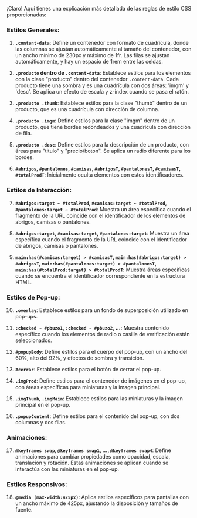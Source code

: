 ¡Claro! Aquí tienes una explicación más detallada de las reglas de estilo CSS proporcionadas:

### Estilos Generales:

1. **`.content-data`**: Define un contenedor con formato de cuadrícula, donde las columnas se ajustan automáticamente al tamaño del contenedor, con un ancho mínimo de 230px y máximo de 1fr. Las filas se ajustan automáticamente, y hay un espacio de 1rem entre las celdas.

2. **`.producto` dentro de `.content-data`**: Establece estilos para los elementos con la clase "producto" dentro del contenedor `.content-data`. Cada producto tiene una sombra y es una cuadrícula con dos áreas: 'imgm' y 'desc'. Se aplica un efecto de escala y z-index cuando se pasa el ratón.

3. **`.producto .thumb`**: Establece estilos para la clase "thumb" dentro de un producto, que es una cuadrícula con dirección de columna.

4. **`.producto .imgm`**: Define estilos para la clase "imgm" dentro de un producto, que tiene bordes redondeados y una cuadrícula con dirección de fila.

5. **`.producto .desc`**: Define estilos para la descripción de un producto, con áreas para "titulo" y "precio/boton". Se aplica un radio diferente para los bordes.

6. **`#abrigos`, `#pantalones`, `#camisas`, `#abrigosT`, `#pantalonesT`, `#camisasT`, `#totalProdT`**: Inicialmente oculta elementos con estos identificadores.

### Estilos de Interacción:

7. **`#abrigos:target ~ #totalProd`, `#camisas:target ~ #totalProd`, `#pantalones:target ~ #totalProd`**: Muestra un área específica cuando el fragmento de la URL coincide con el identificador de los elementos de abrigos, camisas o pantalones.

8. **`#abrigos:target`, `#camisas:target`, `#pantalones:target`**: Muestra un área específica cuando el fragmento de la URL coincide con el identificador de abrigos, camisas o pantalones.

9. **`main:has(#camisas:target) > #camisasT`, `main:has(#abrigos:target) > #abrigosT`, `main:has(#pantalones:target) > #pantalonesT`, `main:has(#totalProd:target) > #totalProdT`**: Muestra áreas específicas cuando se encuentra el identificador correspondiente en la estructura HTML.

### Estilos de Pop-up:

10. **`.overlay`**: Establece estilos para un fondo de superposición utilizado en pop-ups.

11. **`:checked ~ #pbuzo1`, `:checked ~ #pbuzo2`, ...**: Muestra contenido específico cuando los elementos de radio o casilla de verificación están seleccionados.

12. **`#popupBody`**: Define estilos para el cuerpo del pop-up, con un ancho del 60%, alto del 92%, y efectos de sombra y transición.

13. **`#cerrar`**: Establece estilos para el botón de cerrar el pop-up.

14. **`.imgProd`**: Define estilos para el contenedor de imágenes en el pop-up, con áreas específicas para miniaturas y la imagen principal.

15. **`.imgThumb`, `.imgMain`**: Establece estilos para las miniaturas y la imagen principal en el pop-up.

16. **`.popupContent`**: Define estilos para el contenido del pop-up, con dos columnas y dos filas.

### Animaciones:

17. **`@keyframes swap`, `@keyframes swap1`, ..., `@keyframes swap4`**: Define animaciones para cambiar propiedades como opacidad, escala, translación y rotación. Estas animaciones se aplican cuando se interactúa con las miniaturas en el pop-up.

### Estilos Responsivos:

18. **`@media (max-width:425px)`**: Aplica estilos específicos para pantallas con un ancho máximo de 425px, ajustando la disposición y tamaños de fuente.